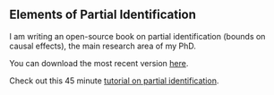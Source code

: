 ## Elements of Partial Identification

I am writing an open-source book on partial identification (bounds on causal effects), the main research area of my PhD.

You can download the most recent version [here](https://github.com/jakobzeitler/elements-of-partial-identification/blob/main/Elements_of_Partial_Identification.pdf).

Check out this 45 minute [tutorial on partial identification](https://www.youtube.com/watch?v=Xo-Fk0Q-2LA).

